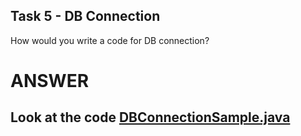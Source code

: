 ## Task 5 - DB Connection
How would you write a code for DB connection?

# ANSWER
## Look at the code [DBConnectionSample.java](DBConnectionSample.java)